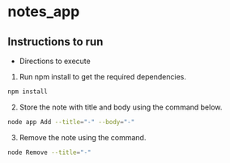 # notes_app

## Instructions to run

* Directions to execute 
1. Run npm install to get the required dependencies.
```bash
npm install
```
2. Store the note with title and body using the command below.
```bash
node app Add --title="-" --body="-"
```
3. Remove the note using the command.
```bash
node Remove --title="-"
```
